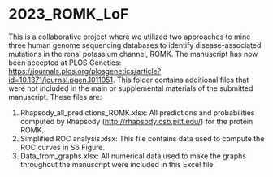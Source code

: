 # 2023_ROMK_LoF
This is a collaborative project where we utilized two approaches to mine three human genome sequencing databases to identify disease-associated mutations in the renal potassium channel, ROMK. The manuscript has now been accepted at PLOS Genetics: https://journals.plos.org/plosgenetics/article?id=10.1371/journal.pgen.1011051. This folder contains additional files that were not included in the main or supplemental materials of the submitted manuscript. These files are:
1. Rhapsody_all_predictions_ROMK.xlsx: All predictions and probabilities computed by Rhapsody (http://rhapsody.csb.pitt.edu/) for the protein ROMK.
2. Simplified ROC analysis.xlsx: This file contains data used to compute the ROC curves in S6 Figure.
3. Data_from_graphs.xlsx: All numerical data used to make the graphs throughout the manuscript were included in this Excel file. 
